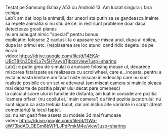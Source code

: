 Testat pe Samsung Galaxy A53 cu Android 13. Am lucrat singura / fara echipa  
Lab1: am dat loop la animatii, dar uneori sta putin sa se gandeasca inainte sa repete animatia si nu stiu de ce. in rest sunt probleme doar daca detecteaza gresit planes  
nu am adaugat nimic "special" pentru bonus  
explicatie: folosesc 2 cactusi. la o apasare se misca unul, dupa al doilea, dupa iar primul etc. (re)plasarea are loc atunci cand ridic degetul de pe ecran  
video: https://drive.google.com/file/d/14EKA-UBcT8Kn3DbKLx7v5HPayybTjbcp/view?usp=sharing  
Lab2: e putin greu de simulat o aruncare folosing mouse ul, deoarece miscarea fata/spate se realizeaza cu scrollwheel, care e...inceata. pentru a evita aceasta limitare am facut niste miscari in videoclip care nu sunt realistic posibile cu un set vr adevarat (am miscat camera si mainile oleaca mai departe de pozitia player ului decat pare omenesc)  
la calculul score ului in functie de distanta, am luat in considerare pozitia 'camera offset' (nu copilul ei, 'main camera') ca fiind pozitia jucatorului. nu sunt sigura ca asta trebuia facut, dar am inclus alte variante in script (drept comentariu) la locul faptei.  
ps: nu am gasit free assets cu modele 3d mai frumoase  
video: https://drive.google.com/file/d/11Wq-eW73bdAO_OEGm6bW1fLJPdPmkM4e/view?usp=sharing  
